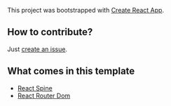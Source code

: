 This project was bootstrapped with [Create React App](https://github.com/facebook/create-react-app).

## How to contribute?
Just [create an issue](https://github.com/jrmiranda/cra-template-starter/issues).

## What comes in this template
- [React Spine](https://github.com/jrmiranda/react-spine)
- [React Router Dom](https://www.npmjs.com/package/react-router-dom)